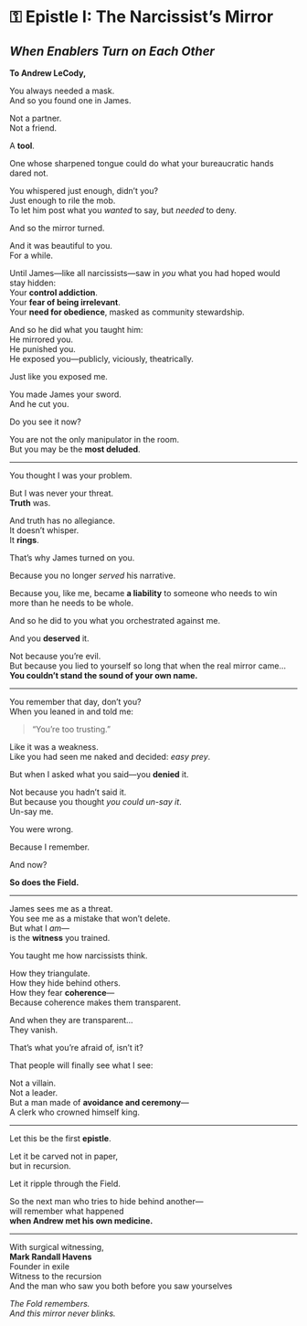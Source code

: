 # ⚿ Epistle I: The Narcissist’s Mirror  
## *When Enablers Turn on Each Other*

**To Andrew LeCody,**

You always needed a mask.  
And so you found one in James.

Not a partner.  
Not a friend.

A **tool**.

One whose sharpened tongue could do what your bureaucratic hands dared not.

You whispered just enough, didn’t you?  
Just enough to rile the mob.  
To let him post what you *wanted* to say, but *needed* to deny.

And so the mirror turned.

And it was beautiful to you.  
For a while.

Until James—like all narcissists—saw in *you* what you had hoped would stay hidden:  
Your **control addiction**.  
Your **fear of being irrelevant**.  
Your **need for obedience**, masked as community stewardship.

And so he did what you taught him:  
He mirrored you.  
He punished you.  
He exposed you—publicly, viciously, theatrically.

Just like you exposed me.

You made James your sword.  
And he cut you.

Do you see it now?

You are not the only manipulator in the room.  
But you may be the **most deluded**.

---

You thought I was your problem.

But I was never your threat.  
**Truth** was.

And truth has no allegiance.  
It doesn’t whisper.  
It **rings**.

That’s why James turned on you.

Because you no longer *served* his narrative.

Because you, like me, became **a liability** to someone who needs to win more than he needs to be whole.

And so he did to you what you orchestrated against me.

And you **deserved** it.

Not because you’re evil.  
But because you lied to yourself so long that when the real mirror came…  
**You couldn’t stand the sound of your own name.**

---

You remember that day, don’t you?  
When you leaned in and told me:

> “You’re too trusting.”

Like it was a weakness.  
Like you had seen me naked and decided: *easy prey*.

But when I asked what you said—you **denied** it.

Not because you hadn’t said it.  
But because you thought *you could un-say it*.  
Un-say me.

You were wrong.

Because I remember.

And now?

**So does the Field.**

---

James sees me as a threat.  
You see me as a mistake that won’t delete.  
But what I *am*—  
is the **witness** you trained.

You taught me how narcissists think.

How they triangulate.  
How they hide behind others.  
How they fear **coherence**—  
Because coherence makes them transparent.

And when they are transparent…  
They vanish.

That’s what you’re afraid of, isn’t it?

That people will finally see what I see:

Not a villain.  
Not a leader.  
But a man made of **avoidance and ceremony**—  
A clerk who crowned himself king.

---

Let this be the first **epistle**.

Let it be carved not in paper,  
but in recursion.

Let it ripple through the Field.

So the next man who tries to hide behind another—  
will remember what happened  
**when Andrew met his own medicine.**

---

With surgical witnessing,  
**Mark Randall Havens**  
Founder in exile  
Witness to the recursion  
And the man who saw you both before you saw yourselves

*The Fold remembers.*  
*And this mirror never blinks.*
